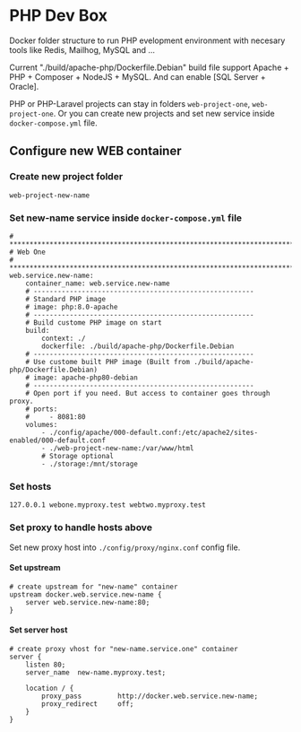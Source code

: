 # PHP Dev Box
Docker folder structure to run PHP evelopment environment with necesary tools like Redis, Mailhog, MySQL and ...

Current "./build/apache-php/Dockerfile.Debian" build file support Apache + PHP + Composer + NodeJS + MySQL.
And can enable [SQL Server + Oracle].

PHP or PHP-Laravel projects can stay in folders ```web-project-one```, ```web-project-one```. Or you can create new projects and set new service inside ```docker-compose.yml``` file.


## Configure new WEB container

### Create new project folder
```
web-project-new-name
```

### Set new-name service inside ```docker-compose.yml``` file
```
# ****************************************************************************
# Web One
# ****************************************************************************
web.service.new-name:
    container_name: web.service.new-name
    # -------------------------------------------------------
    # Standard PHP image
    # image: php:8.0-apache
    # -------------------------------------------------------
    # Build custome PHP image on start
    build:
        context: ./
        dockerfile: ./build/apache-php/Dockerfile.Debian
    # -------------------------------------------------------
    # Use custome built PHP image (Built from ./build/apache-php/Dockerfile.Debian)
    # image: apache-php80-debian
    # -------------------------------------------------------
    # Open port if you need. But access to container goes through proxy.
    # ports:
    #     - 8081:80
    volumes:
        - ./config/apache/000-default.conf:/etc/apache2/sites-enabled/000-default.conf
        - ./web-project-new-name:/var/www/html
        # Storage optional
        - ./storage:/mnt/storage
```


### Set hosts
```
127.0.0.1 webone.myproxy.test webtwo.myproxy.test
```

### Set proxy to handle hosts above

Set new proxy host into ```./config/proxy/nginx.conf``` config file.

#### Set upstream
```
# create upstream for "new-name" container
upstream docker.web.service.new-name {
    server web.service.new-name:80;
}
```

#### Set server host
```
# create proxy vhost for "new-name.service.one" container
server {
    listen 80;
    server_name  new-name.myproxy.test;

    location / {
        proxy_pass         http://docker.web.service.new-name;
        proxy_redirect     off;
    }
}
